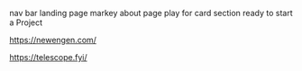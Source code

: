 nav bar
landing page
markey
about page
play for
card section
ready to start a Project

https://newengen.com/

https://telescope.fyi/
